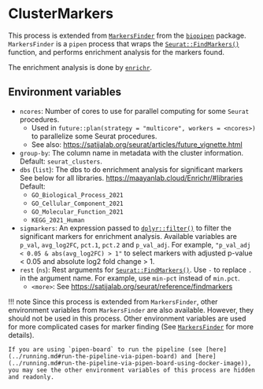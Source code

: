 # ClusterMarkers

This process is extended from [`MarkersFinder`][1] from the [`biopipen`][2] package. `MarkersFinder` is a `pipen` process that wraps the [`Seurat::FindMarkers()`][3] function, and performs enrichment analysis for the markers found.

The enrichment analysis is done by [`enrichr`][5].

## Environment variables

- `ncores`: Number of cores to use for parallel computing for some `Seurat` procedures.
    - Used in `future::plan(strategy = "multicore", workers = <ncores>)` to parallelize some Seurat procedures.
    - See also: <https://satijalab.org/seurat/articles/future_vignette.html>
- `group-by`: The column name in metadata with the cluster information. Default: `seurat_clusters`.
- `dbs` (`list`): The dbs to do enrichment analysis for significant
    markers See below for all libraries.
    <https://maayanlab.cloud/Enrichr/#libraries>
    Default:
    - `GO_Biological_Process_2021`
    - `GO_Cellular_Component_2021`
    - `GO_Molecular_Function_2021`
    - `KEGG_2021_Human`
- `sigmarkers`: An expression passed to [`dplyr::filter()`][4] to filter the
    significant markers for enrichment analysis.
    Available variables are `p_val`, `avg_log2FC`, `pct.1`, `pct.2` and
    `p_val_adj`.
    For example, `"p_val_adj < 0.05 & abs(avg_log2FC) > 1"` to select markers with adjusted p-value < 0.05 and absolute log2 fold change > 1.
- `rest` (`ns`): Rest arguments for [`Seurat::FindMarkers()`][3]. Use `-` to replace `.` in the argument name. For example, use `min-pct` instead of `min.pct`.
    - `<more>`: See <https://satijalab.org/seurat/reference/findmarkers>

!!! note
    Since this process is extended from `MarkersFinder`, other environment variables from `MarkersFinder` are also available. However, they should not be used in this process. Other environment variables are used for more complicated cases for marker finding (See [`MarkersFinder`][1] for more details).

    If you are using `pipen-board` to run the pipeline (see [here](../running.md#run-the-pipeline-via-pipen-board) and [here](../running.md#run-the-pipeline-via-pipen-board-using-docker-image)), you may see the other environment variables of this process are hidden and readonly.


[1]: https://pwwang.github.io/biopipen/api/biopipen.ns.scrna/#biopipen.ns.scrna.MarkersFinder
[2]: https://pwwang.github.io/biopipen
[3]: https://satijalab.org/seurat/reference/findmarkers
[4]: https://dplyr.tidyverse.org/reference/filter.html
[5]: https://maayanlab.cloud/Enrichr/
